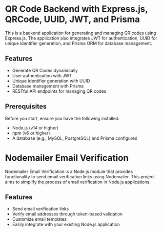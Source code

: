 # QR Code Backend with Express.js, QRCode, UUID, JWT, and Prisma

This is a backend application for generating and managing QR codes using Express.js. The application also integrates JWT for authentication, UUID for unique identifier generation, and Prisma ORM for database management.

## Features
* Generate QR Codes dynamically
* User authentication with JWT
* Unique identifier generation with UUID
* Database management with Prisma
* RESTful API endpoints for managing QR codes

## Prerequisites
Before you start, ensure you have the following installed:

* Node.js (v14 or higher)
* npm (v6 or higher)
* A database (e.g., MySQL, PostgreSQL) and Prisma configured

# Nodemailer Email Verification
Nodemailer Email Verification is a Node.js module that provides functionality to send email verification links using Nodemailer. This project aims to simplify the process of email verification in Node.js applications.

## Features
* Send email verification links
* Verify email addresses through token-based validation
* Customize email templates
* Easily integrate with your existing Node.js application